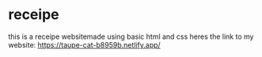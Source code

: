 # receipe 

this is a receipe websitemade using basic html and css
heres the link to my website: https://taupe-cat-b8959b.netlify.app/
